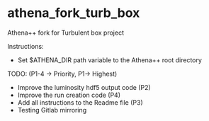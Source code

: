 # athena_fork_turb_box
Athena++ fork for Turbulent box project

Instructions:

- Set $ATHENA_DIR path variable to the Athena++ root directory


TODO:
(P1-4 -> Priority, P1-> Highest)

- Improve the luminosity hdf5 output code (P2)
- Improve the run creation code (P4)
- Add all instructions to the Readme file (P3)
- Testing Gitlab mirroring
